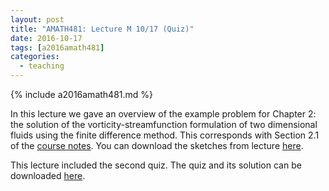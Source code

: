 ```yaml
---
layout: post
title: "AMATH481: Lecture M 10/17 (Quiz)"
date: 2016-10-17
tags: [a2016amath481]
categories:
  - teaching
---
```


{% include a2016amath481.md %}

In this lecture we gave an overview of the 
example problem for Chapter 2: the solution of
the vorticity-streamfunction formulation of
two dimensional fluids using the finite difference
method. 
This corresponds with Section 
2.1 of the [course notes](/assets/courses/uw-amath-481-a-2016/581-notes-kutz.pdf). You can download
the sketches from lecture [here](/assets/courses/uw-amath-481-a-2016/lec-10-17.zip).

This lecture included the second quiz. The
quiz and its solution can be downloaded
[here](/assets/courses/uw-amath-481-a-2016/quiz2.zip).

